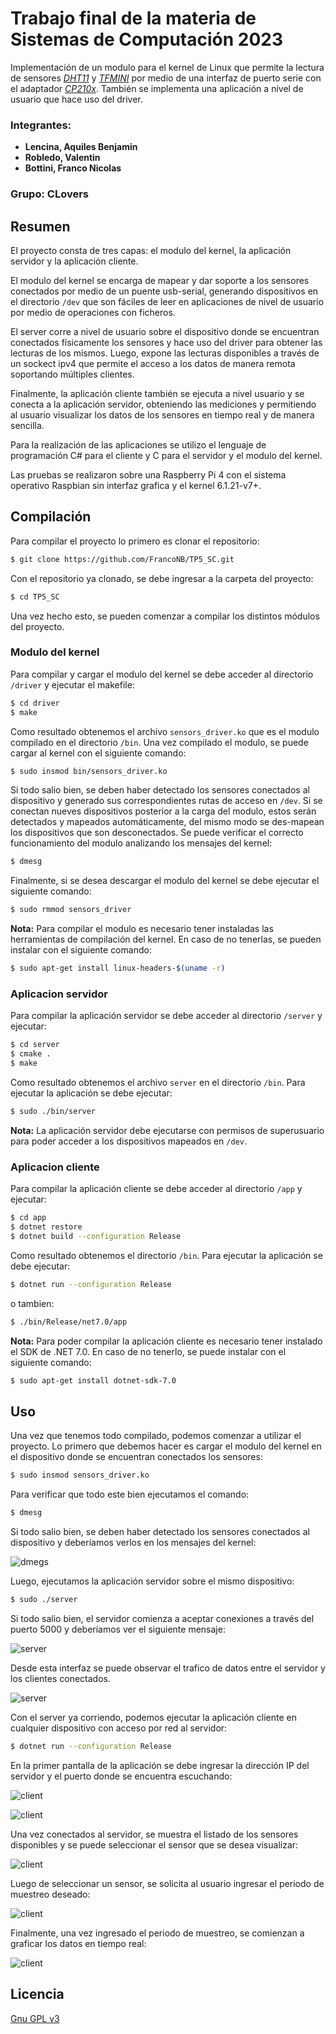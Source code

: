 # Trabajo final de la materia de Sistemas de Computación 2023 

Implementación de un modulo para el kernel de Linux que permite la lectura de sensores [*DHT11*](https://www.mouser.com/datasheet/2/758/DHT11-Technical-Data-Sheet-Translated-Version-1143054.pdf) y [*TFMINI*](https://alicliimg.clewm.net/476/457/1457476/1502760306607344e88e353c263a4b22b3680f6a8be261502760289.pdf) por medio de una interfaz de puerto serie con el adaptador [*CP210x*](https://www.sparkfun.com/datasheets/IC/cp2102.pdf). También se implementa una aplicación a nivel de usuario que hace uso del driver.

### Integrantes:
- **Lencina, Aquiles Benjamin**
- **Robledo, Valentin**
- **Bottini, Franco Nicolas**

### Grupo: **CLovers**

## Resumen

El proyecto consta de tres capas: el modulo del kernel, la aplicación servidor y la aplicación cliente.

El modulo del kernel se encarga de mapear y dar soporte a los sensores conectados por medio de un puente usb-serial, generando dispositivos en el directorio `/dev` que son fáciles de leer en aplicaciones de nivel de usuario por medio de operaciones con ficheros. 

El server corre a nivel de usuario sobre el dispositivo donde se encuentran conectados físicamente los sensores y hace uso del driver para obtener las lecturas de los mismos. Luego, expone las lecturas disponibles a través de un sockect ipv4 que permite el acceso a los datos de manera remota soportando múltiples clientes. 

Finalmente, la aplicación cliente también se ejecuta a nivel usuario y se conecta a la aplicación servidor, obteniendo las mediciones y permitiendo al usuario visualizar los datos de los sensores en tiempo real y de manera sencilla.

Para la realización de las aplicaciones se utilizo el lenguaje de programación C# para el cliente y C para el servidor y el modulo del kernel.

Las pruebas se realizaron sobre una Raspberry Pi 4 con el sistema operativo Raspbian sin interfaz grafica y el kernel 6.1.21-v7+.

## Compilación

Para compilar el proyecto lo primero es clonar el repositorio:

```bash
$ git clone https://github.com/FrancoNB/TP5_SC.git
```

Con el repositorio ya clonado, se debe ingresar a la carpeta del proyecto:

```bash
$ cd TP5_SC
```

Una vez hecho esto, se pueden comenzar a compilar los distintos módulos del proyecto.

### Modulo del kernel

Para compilar y cargar el modulo del kernel se debe acceder al directorio `/driver` y ejecutar el makefile:

```bash
$ cd driver
$ make
```

Como resultado obtenemos el archivo `sensors_driver.ko` que es el modulo compilado en el directorio `/bin`. Una vez compilado el modulo, se puede cargar al kernel con el siguiente comando:

```bash
$ sudo insmod bin/sensors_driver.ko
```

Si todo salio bien, se deben haber detectado los sensores conectados al dispositivo y generado sus correspondientes rutas de acceso en `/dev`. Si se conectan nueves dispositivos posterior a la carga del modulo, estos serán detectados y mapeados automáticamente, del mismo modo se des-mapean los dispositivos que son desconectados. Se puede verificar el correcto funcionamiento del modulo analizando los mensajes del kernel:

```bash
$ dmesg
```

Finalmente, si se desea descargar el modulo del kernel se debe ejecutar el siguiente comando:

```bash
$ sudo rmmod sensors_driver
```

**Nota:** Para compilar el modulo es necesario tener instaladas las herramientas de compilación del kernel. En caso de no tenerlas, se pueden instalar con el siguiente comando:

```bash
$ sudo apt-get install linux-headers-$(uname -r)
```

### Aplicacion servidor

Para compilar la aplicación servidor se debe acceder al directorio `/server` y ejecutar:

```bash
$ cd server
$ cmake .
$ make
```

Como resultado obtenemos el archivo `server` en el directorio `/bin`. Para ejecutar la aplicación se debe ejecutar:

```bash
$ sudo ./bin/server
```

**Nota:** La aplicación servidor debe ejecutarse con permisos de superusuario para poder acceder a los dispositivos mapeados en `/dev`.

### Aplicacion cliente

Para compilar la aplicación cliente se debe acceder al directorio `/app` y ejecutar:

```bash
$ cd app
$ dotnet restore
$ dotnet build --configuration Release
```

Como resultado obtenemos el directorio `/bin`. Para ejecutar la aplicación se debe ejecutar:

```bash
$ dotnet run --configuration Release
```

o tambien:

```bash
$ ./bin/Release/net7.0/app
```

**Nota:** Para poder compilar la aplicación cliente es necesario tener instalado el SDK de .NET 7.0. En caso de no tenerlo, se puede instalar con el siguiente comando:

```bash
$ sudo apt-get install dotnet-sdk-7.0
```

## Uso

Una vez que tenemos todo compilado, podemos comenzar a utilizar el proyecto. Lo primero que debemos hacer es cargar el modulo del kernel en el dispositivo donde se encuentran conectados los sensores:

```bash
$ sudo insmod sensors_driver.ko
```

Para verificar que todo este bien ejecutamos el comando:

```bash
$ dmesg
```

Si todo salio bien, se deben haber detectado los sensores conectados al dispositivo y deberíamos verlos en los mensajes del kernel:

![dmegs](/imgs/Captura%20desde%202023-06-23%2015-26-16.png)

Luego, ejecutamos la aplicación servidor sobre el mismo dispositivo:

```bash
$ sudo ./server
```

Si todo salio bien, el servidor comienza a aceptar conexiones a través del puerto 5000 y deberíamos ver el siguiente mensaje:

![server](/imgs/Captura%20desde%202023-06-23%2018-37-57.png)

Desde esta interfaz se puede observar el trafico de datos entre el servidor y los clientes conectados.

![server](/imgs/Captura%20desde%202023-06-23%2018-44-06.png)

Con el server ya corriendo, podemos ejecutar la aplicación cliente en cualquier dispositivo con acceso por red al servidor:

```bash
$ dotnet run --configuration Release
```

En la primer pantalla de la aplicación se debe ingresar la dirección IP del servidor y el puerto donde se encuentra escuchando:

![client](/imgs/Captura%20desde%202023-06-23%2018-46-01.png)

![client](/imgs/Captura%20desde%202023-06-23%2018-46-08.png)

Una vez conectados al servidor, se muestra el listado de los sensores disponibles y se puede seleccionar el sensor que se desea visualizar:

![client](/imgs/Captura%20desde%202023-06-23%2018-49-22.png)

Luego de seleccionar un sensor, se solicita al usuario ingresar el periodo de muestreo deseado:

![client](/imgs/Captura%20desde%202023-06-23%2018-51-36.png)

Finalmente, una vez ingresado el periodo de muestreo, se comienzan a graficar los datos en tiempo real:

![client](/imgs/Captura%20desde%202023-06-23%2018-18-36.png)

## Licencia

[Gnu GPL v3](https://www.gnu.org/licenses/gpl-3.0.en.html)
